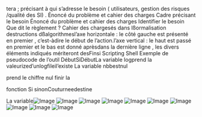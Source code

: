 tera ;
précisant à qui s’adresse le besoin ( utilisateurs, gestion des risques /qualité des SI) . Énoncé du problème et cahier des charges
Cadre précisant le besoin
Énoncé du problème et cahier des charges
Identifier le besoin
Que dit le règlement ?
Cahier des chargesés dans lßormalisation destructions dßalgorithmesl’axe horizontale : le côté gauche est présenté en premier , c’est-àdire le début de l’action.l’axe vertical : le haut est passé en premier et le bas est donné aprèsdans la dernière ligne , les divers éléments indiqués mériteront desFinsi
Scripting Shell
Exemple de pseudocode de l’outil
DébutSiDébutLa variable 						logprend la
valeurized’unlogfileil’existe
La variable 						nbbestnul

prend
le chiffre
nul finir la

fonction Si sinonCouturneedestine

La variable![Image](image9.png)
![Image](image10.png)
![Image](image11.png)
![Image](image12.png)
![Image](image13.png)
![Image](image14.png)
![Image](image15.png)
![Image](image16.png)
![Image](image17.png)
![Image](image18.png)